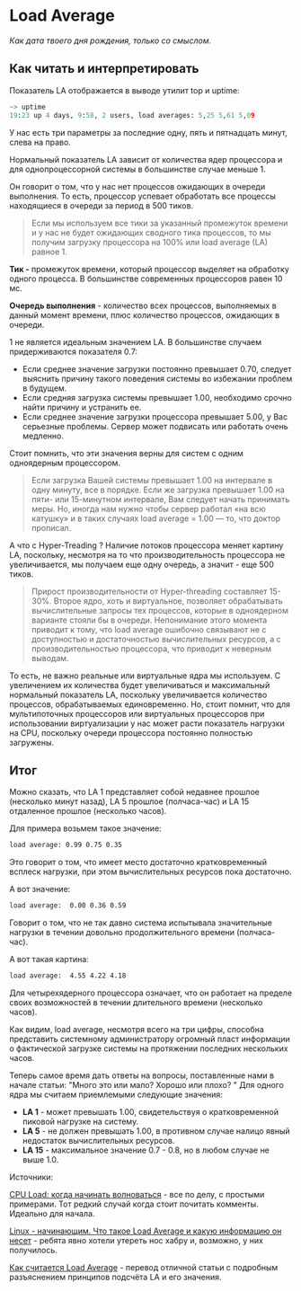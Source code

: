 # Load Average

*Как дата твоего дня рождения, только со смыслом.*

## Как читать и интерпретировать

Показатель LA отображается в выводе утилит top и uptime:

```python
~> uptime
19:23 up 4 days, 9:58, 2 users, load averages: 5,25 5,61 5,09
```

У нас есть три параметры за последние одну, пять и пятнадцать минут, слева на право.

Нормальный показатель LA зависит от количества ядер процессора и для однопроцессорной системы в большинстве случае меньше 1.

Он говорит о том, что у нас нет процессов ожидающих в очереди выполнения. То есть, процессор успевает обработать все процессы находящиеся в очереди за период в 500 тиков.

> Если мы используем все тики за указанный промежуток времени и у нас не будет ожидающих сводного тика процессов, то мы получим загрузку процессора на 100% или load average (LA) равное 1.

**Тик -** промежуток времени, который процессор выделяет на обработку одного процесса. В большинстве современных процессоров равен 10 мс.

**Очередь выполнения** - количество всех процессов, выполняемых в данный момент времени, плюс количество процессов, ожидающих в очереди.

1 не является идеальным значением LA. В большинстве случаем придерживаются показателя 0.7:

- Если среднее значение загрузки постоянно превышает 0.70, следует выяснить причину такого поведения системы во избежании проблем в будущем.
- Если средняя загрузка системы превышает 1.00, необходимо срочно найти причину и устранить ее.
- Если среднее значение загрузки процессора превышает 5.00, у Вас серьезные проблемы. Сервер может подвисать или работать очень медленно.

Стоит помнить, что эти значения верны для систем с одним одноядерным процессором.

> Если загрузка Вашей системы превышает 1.00 на интервале в одну минуту, все в порядке. Если же загрузка превышает 1.00 на пяти- или 15-минутном интервале, Вам следует начать принимать меры. Но, иногда нам нужно чтобы сервер работал «на всю катушку» и в таких случаях load average = 1.00 — то, что доктор прописал.

А что с Hyper-Treading ? Наличие потоков процессора меняет картину LA, поскольку, несмотря на то что производительность процессора не увеличивается, мы получаем еще одну очередь, а значит - еще 500 тиков.

> Прирост производительности от Hyper-threading составляет 15-30%. Второе ядро, хоть и виртуальное, позволяет обрабатывать вычислительные запросы тех процессов, которые в одноядерном варианте стояли бы в очереди.
Непонимание этого момента приводит к тому, что load average ошибочно связывают не с доступностью и достаточностью вычислительных ресурсов, а с производительностью процессора, что приводит к неверным выводам.

То есть, не важно реальные или виртуальные ядра мы используем. С увеличением их количества будет увеличиваться и максимальный нормальный показатель LA, поскольку увеличивается количество процессов, обрабатываемых единовременно. Но, стоит помнит, что для мультипоточных процессоров или виртуальных процессоров при использовании виртуализации у нас может расти показатель нагрузки на CPU, поскольку очереди процессора постоянно полностью загружены.

## Итог

Можно сказать, что LA 1 представляет собой недавнее прошлое (несколько минут назад), LA 5 прошлое (полчаса-час) и LA 15 отдаленное прошлое (несколько часов).

Для примера возьмем такое значение:

```bash
load average: 0.99 0.75 0.35
```

Это говорит о том, что имеет место достаточно кратковременный всплеск нагрузки, при этом вычислительных ресурсов пока достаточно.

А вот значение:

```bash
load average:  0.00 0.36 0.59
```

Говорит о том, что не так давно система испытывала значительные нагрузки в течении довольно продолжительного времени (полчаса-час).

А вот такая картина:

```bash
load average:  4.55 4.22 4.18
```

Для четырехядерного процессора означает, что он работает на пределе своих возможностей в течении длительного времени (несколько часов).

Как видим, load average, несмотря всего на три цифры, способна представить системному администратору огромный пласт информации о фактической загрузке системы на протяжении последних нескольких часов.

Теперь самое время дать ответы на вопросы, поставленные нами в начале статьи: "Много это или мало? Хорошо или плохо? " Для одного ядра мы считаем приемлемыми следующие значения:

- **LA 1** - может превышать 1.00, свидетельствуя о кратковременной пиковой нагрузке на систему.
- **LA 5** - не должен превышать 1.00, в противном случае налицо явный недостаток вычислительных ресурсов.
- **LA 15** - максимальное значение 0.7 - 0.8, но в любом случае не выше 1.0.

Источники:

[CPU Load: когда начинать волноваться](https://habr.com/ru/post/216827/) - все по делу, с простыми примерами. Тот редкий случай когда стоит почитать комменты. Идеально для начала.

[Linux - начинающим. Что такое Load Average и какую информацию он несет](https://interface31.ru/tech_it/2016/06/linux-nachinayushhim-chto-takoe-load-average-i-kakuyu-informaciyu-on-neset.html) - ребята явно хотели утереть нос хабру и, возможно, у них получилось.

[Как считается Load Average](https://habr.com/ru/post/260335/) - перевод отличной статьи с подробным разъяснением принципов подсчёта LA и его значения.
